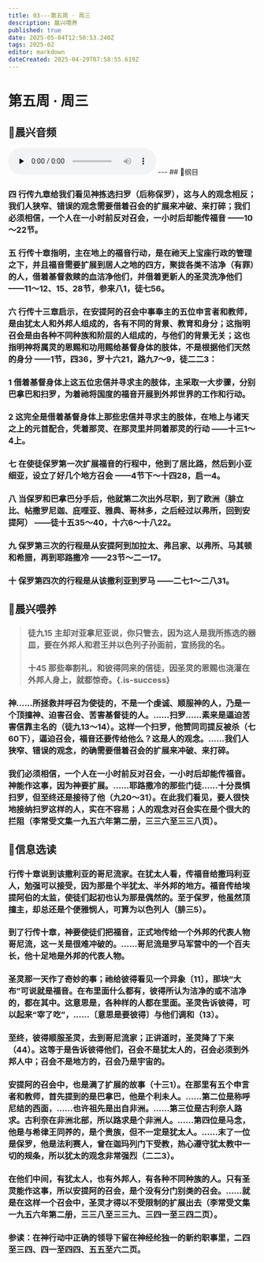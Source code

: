 ```yaml
---
title: 03---第五周 · 周三
description: 晨兴喂养
published: true
date: 2025-05-04T12:50:53.240Z
tags: 2025-02
editor: markdown
dateCreated: 2025-04-29T07:58:55.619Z
---
```


# 第五周 · 周三
## 🎵晨兴音频
<audio id="audio" controls="" preload="none">
      <source id="mp3" src="/2025-02/week5/week5day3.mp3">
</audio>
---
## 📖纲目

### 四   行传九章给我们看见神拣选扫罗（后称保罗），这与人的观念相反；我们人狭窄、错误的观念需要借着召会的扩展来冲破、来打碎；我们必须相信，一个人在一小时前反对召会，一小时后却能传福音 ——10～22节。

### 五   行传十章指明，主在地上的福音行动，是在祂天上宝座行政的管理之下，并且福音需要扩展到居人之地的四方，聚拢各类不洁净（有罪）的人，借着基督救赎的血洁净他们，并借着更新人的圣灵洗净他们 ——11～12、15、28节，参来八1，徒七56。

### 六   行传十三章启示，在安提阿的召会中事奉主的五位申言者和教师，是由犹太人和外邦人组成的，各有不同的背景、教育和身分；这指明召会是由各种不同种族和阶层的人组成的，与他们的背景无关；这也指明神将属灵的恩赐和功用赐给基督身体的肢体，不是根据他们天然的身分 ——1节，四36，罗十六21，路九7～9，徒二二3：

### 1   借着基督身体上这五位忠信并寻求主的肢体，主采取一大步骤，分别巴拿巴和扫罗，为着祂将国度的福音开展到外邦世界的工作和行动。

### 2   这完全是借着基督身体上那些忠信并寻求主的肢体，在地上与诸天之上的元首配合，凭着那灵、在那灵里并同着那灵的行动 ——十三1～4上。

### 七   在使徒保罗第一次扩展福音的行程中，他到了居比路，然后到小亚细亚，设立了好几个地方召会 ——4节下～十四28，启一4。

### 八   当保罗和巴拿巴分手后，他就第二次出外尽职，到了欧洲（腓立比、帖撒罗尼迦、庇哩亚、雅典、哥林多，之后经过以弗所，回到安提阿） ——徒十五35～40，十六6～十八22。

### 九   保罗第三次的行程是从安提阿到加拉太、弗吕家、以弗所、马其顿和希腊，再到耶路撒冷 ——23节～二一17。

### 十   保罗第四次的行程是从该撒利亚到罗马 ——二七1～二八31。

## 📖晨兴喂养

>### 徒九15    主却对亚拿尼亚说，你只管去，因为这人是我所拣选的器皿，要在外邦人和君王并以色列子孙面前，宣扬我的名。
>
>### 十45    那些奉割礼，和彼得同来的信徒，因圣灵的恩赐也浇灌在外邦人身上，就都惊奇。{.is-success}

### 神……所拯救并呼召为使徒的，不是一个虔诚、顺服神的人，乃是一个顶撞神、迫害召会、苦害基督徒的人。……扫罗……素来是逼迫苦害信靠主名的（徒九13～14）。这样一个扫罗，他赞同司提反被杀（七60下），逼迫召会，福音还要传给他么？这是人的观念。……我们人狭窄、错误的观念，的确需要借着召会的扩展来冲破、来打碎。

### 我们必须相信，一个人在一小时前反对召会，一小时后却能传福音。神能作这事，因为神要扩展。……耶路撒冷的那些门徒……十分畏惧扫罗，但至终还是接待了他（九20～31）。在此我们看见，要人很快地接纳扫罗这样的人，实在不容易；人的观念对召会实在是个很大的拦阻（李常受文集一九五六年第二册，三三六至三三八页）。

## 📖信息选读

### 行传十章说到该撒利亚的哥尼流家。在犹太人看，传福音给撒玛利亚人，勉强可以接受，因为那是个半犹太、半外邦的地方。福音传给埃提阿伯的太监，使徒们起初也认为那是偶然的。至于保罗，他虽然顶撞主，却总还是个便雅悯人，可算为以色列人（腓三5）。

### 到了行传十章，神要使徒们把福音，正式地传给一个外邦的代表人物哥尼流，这一关是很难冲破的。……哥尼流是罗马军营中的一个百夫长，他十足地是外邦的代表人物。

### 圣灵那一天作了奇妙的事；祂给彼得看见一个异象〔11〕，那块“大布”可说就是福音。在布里面什么都有，彼得所认为洁净的或不洁净的，都在其中。这意思是，各种样的人都在里面。圣灵告诉彼得，可以起来“宰了吃”，……〔意思是要彼得〕与他们调和（13）。

### 至终，彼得顺服圣灵，去到哥尼流家；正讲道时，圣灵降了下来（44）。这等于是告诉彼得他们，召会不是犹太人的，召会必须到外邦人中；召会不是地方的，召会乃是宇宙的。

### 安提阿的召会中，也是满了扩展的故事（十三1）。在那里有五个申言者和教师，首先提到的是巴拿巴，他是个利未人。……第二位是称呼尼结的西面，……也许祖先是出自非洲。……第三位是古利奈人路求。古利奈在非洲北部，所以路求是个非洲人。……第四位是马念，他是与希律王同养的，是个贵族，但不一定是犹太人。……末了一位是保罗，他是法利赛人，曾在迦玛列门下受教，热心遵守犹太教中一切的规条，所以犹太的观念非常强烈（二二3）。

### 在他们中间，有犹太人，也有外邦人，有各种不同种族的人。只有圣灵能作这事，所以安提阿的召会，是个没有分门别类的召会。……就是在这样一个召会中，圣灵才得以不受限制的扩展出去（李常受文集一九五六年第二册，三三八至三三九、三四一至三四二页）。

### 参读：在神行动中正确的领导下留在神经纶独一的新约职事里，二四至三四、四一至四四、五五至六二页。
<!-- Google tag (gtag.js) -->
<script async src="https://www.googletagmanager.com/gtag/js?id=G-1P8709Z16T"></script>
<script>
  window.dataLayer = window.dataLayer || [];
  function gtag(){dataLayer.push(arguments);}
  gtag('js', new Date());

  gtag('config', 'G-1P8709Z16T');
</script>